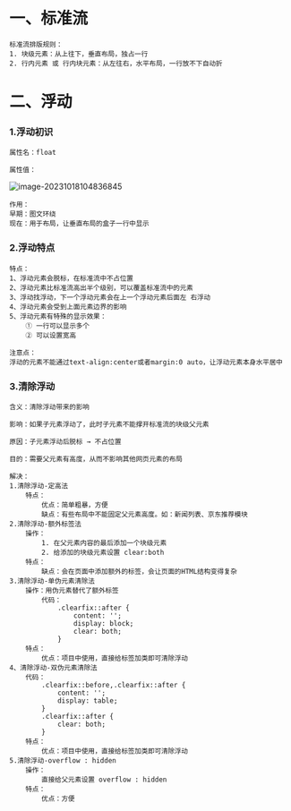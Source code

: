 # 一、标准流

```
标准流排版规则：
1. 块级元素：从上往下，垂直布局，独占一行
2. 行内元素 或 行内块元素：从左往右，水平布局，一行放不下自动折
```

# 二、浮动

### 1.浮动初识

```
属性名：float
```

```
属性值：
```

![image-20231018104836845](C:\Users\WPY\AppData\Roaming\Typora\typora-user-images\image-20231018104836845.png)

```
作用：
早期：图文环绕
现在：用于布局，让垂直布局的盒子一行中显示
```

### 2.浮动特点

```
特点：
1、浮动元素会脱标，在标准流中不占位置
2、浮动元素比标准流高出半个级别，可以覆盖标准流中的元素
3、浮动找浮动，下一个浮动元素会在上一个浮动元素后面左 右浮动
4、浮动元素会受到上面元素边界的影响
5、浮动元素有特殊的显示效果：
	① 一行可以显示多个
	② 可以设置宽高
```

```
注意点：
浮动的元素不能通过text-align:center或者margin:0 auto，让浮动元素本身水平居中
```

### 3.清除浮动

```
含义：清除浮动带来的影响
```

```
影响：如果子元素浮动了，此时子元素不能撑开标准流的块级父元素
```

```
原因：子元素浮动后脱标 → 不占位置
```

```
目的：需要父元素有高度，从而不影响其他网页元素的布局
```

```
解决：
1.清除浮动-定高法
	特点：
		优点：简单粗暴，方便
    	缺点：有些布局中不能固定父元素高度。如：新闻列表、京东推荐模块
2.清除浮动-额外标签法
	操作：
		1. 在父元素内容的最后添加一个块级元素
		2. 给添加的块级元素设置 clear:both
	特点：
		缺点：会在页面中添加额外的标签，会让页面的HTML结构变得复杂
3.清除浮动-单伪元素清除法
	操作：用伪元素替代了额外标签
		代码：
			.clearfix::after {
				content: '';
				display: block;
				clear: both;
			}
	特点：
		优点：项目中使用，直接给标签加类即可清除浮动
4、清除浮动-双伪元素清除法
	代码：
		.clearfix::before,.clearfix::after {
			content: '';
			display: table;
		}
		.clearfix::after {
			clear: both;
		}
	特点：
		优点：项目中使用，直接给标签加类即可清除浮动
5.清除浮动-overflow : hidden
	操作：
		直接给父元素设置 overflow : hidden
	特点：
    	优点：方便
```
